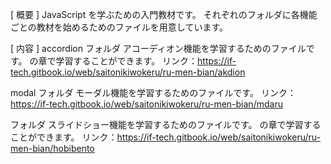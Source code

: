 [ 概要 ]
JavaScript を学ぶための入門教材です。
それぞれのフォルダに各機能ごとの教材を始めるためのファイルを用意しています。

[ 内容 ]
accordion フォルダ
アコーディオン機能を学習するためのファイルです。
の章で学習することができます。
リンク：https://if-tech.gitbook.io/web/saitonikiwokeru/ru-men-bian/akdion

modal フォルダ
モーダル機能を学習するためのファイルです。
リンク：https://if-tech.gitbook.io/web/saitonikiwokeru/ru-men-bian/mdaru

フォルダ
スライドショー機能を学習するためのファイルです。
の章で学習することができます。
リンク：https://if-tech.gitbook.io/web/saitonikiwokeru/ru-men-bian/hobibento